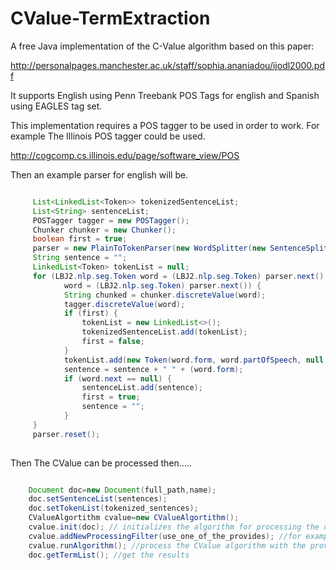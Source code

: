CValue-TermExtraction
=====================

A free Java implementation of the C-Value algorithm based on this paper:

http://personalpages.manchester.ac.uk/staff/sophia.ananiadou/ijodl2000.pdf

It supports English using Penn Treebank POS Tags for english and Spanish using EAGLES tag set.

This implementation requires a POS tagger to be used in order to work. For example The Illinois POS tagger could be used. 

http://cogcomp.cs.illinois.edu/page/software_view/POS

Then an example parser for english will be. 


```java

     List<LinkedList<Token>> tokenizedSentenceList;
     List<String> sentenceList;
     POSTagger tagger = new POSTagger();
     Chunker chunker = new Chunker();
     boolean first = true;
     parser = new PlainToTokenParser(new WordSplitter(new SentenceSplitter(pFile)));
     String sentence = "";
     LinkedList<Token> tokenList = null;
     for (LBJ2.nlp.seg.Token word = (LBJ2.nlp.seg.Token) parser.next(); word != null;
            word = (LBJ2.nlp.seg.Token) parser.next()) {
            String chunked = chunker.discreteValue(word);
            tagger.discreteValue(word);
            if (first) {
                tokenList = new LinkedList<>();
                tokenizedSentenceList.add(tokenList);
                first = false;
            }
            tokenList.add(new Token(word.form, word.partOfSpeech, null, chunked));
            sentence = sentence + " " + (word.form);
            if (word.next == null) {
                sentenceList.add(sentence);
                first = true;
                sentence = "";
            }
     }
     parser.reset();
     
```

Then The CValue can be processed then.....


```java

    Document doc=new Document(full_path,name);
    doc.setSentenceList(sentences);
    doc.setTokenList(tokenized_sentences); 
    CValueAlgortithm cvalue=new CValueAlgortithm();
    cvalue.init(doc); // initializes the algorithm for processing the desired document. 
    cvalue.addNewProcessingFilter(use_one_of_the_provides); //for example the AdjNounFilter
    cvalue.runAlgorithm(); //process the CValue algorithm with the provided filters
    doc.getTermList(); //get the results
```
